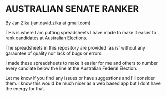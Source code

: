 # AUSTRALIAN SENATE RANKER
By Jan Zika (jan.david.zika at gmail.com)

THis is where I am putting spreadsheets I have made to make it easier to rank candidates at Australian Elections.

The spreadsheets in this repository are provided 'as is' without any garauntee of quality nor lack of bugs or errors.

I made these spreadsheets to make it easier for me and others to number every candiate below the line at the Australian Federal Election.

Let me know if you find any issues or have suggestions and I'll consider them. I know this would be much nicer as a web based app but I dont have the energy for that.
